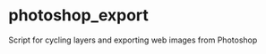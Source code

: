 photoshop_export
================

Script for cycling layers and exporting web images from Photoshop
